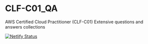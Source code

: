 # CLF-C01_QA
AWS Certified Cloud Practitioner (CLF-C01) Extensive questions and answers collections


[![Netlify Status](https://api.netlify.com/api/v1/badges/b470cddd-b864-43da-b3ca-2da4b6a7f816/deploy-status)](https://app.netlify.com/sites/aws-exam/deploys)